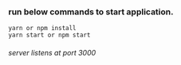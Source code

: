 ### run below commands to start application.
```
yarn or npm install
yarn start or npm start
```
###### server listens at port 3000
